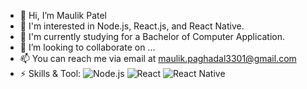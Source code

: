 - 👋 Hi, I’m Maulik Patel
- 👀 I'm interested in Node.js, React.js, and React Native.
- 🌱 I'm currently studying for a Bachelor of Computer Application.
- 💞️ I’m looking to collaborate on ...
- 📫 You can reach me via email at maulik.paghadal3301@gmail.com
- ⚡ Skills & Tool: 
                    ![Node.js](https://img.shields.io/badge/Node.js-339933?style=flat&logo=nodedotjs&logoColor=white)
                    ![React](https://img.shields.io/badge/React-61DAFB?style=flat&logo=react&logoColor=white)
                    ![React Native](https://img.shields.io/badge/React_Native-61DAFB?style=flat&logo=react&logoColor=white)
<!---
MaulikPatel63/MaulikPatel63 is a ✨ special ✨ repository because its `README.md` (this file) appears on your GitHub profile.
You can click the Preview link to take a look at your changes.
--->
